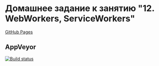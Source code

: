 # Домашнее задание к занятию "12. WebWorkers, ServiceWorkers"
[GitHub Pages](https://fdm1try.github.io/hw-ajs-workers/)

## AppVeyor
[![Build status](https://ci.appveyor.com/api/projects/status/ci21oojaru6f6f1q?svg=true)](https://ci.appveyor.com/project/fdm1try/hw-ajs-workers)
